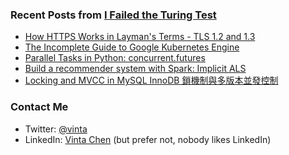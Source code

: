 ### Recent Posts from [I Failed the Turing Test](https://vinta.ws/code/)

- [How HTTPS Works in Layman's Terms - TLS 1.2 and 1.3](https://vinta.ws/code/how-https-works-in-laymans-terms-tls-1-2-and-1-3.html)
- [The Incomplete Guide to Google Kubernetes Engine](https://vinta.ws/code/the-complete-guide-to-google-kubernetes-engine-gke.html)
- [Parallel Tasks in Python: concurrent.futures](https://vinta.ws/code/parallel-tasks-in-python-concurrent-futures.html)
- [Build a recommender system with Spark: Implicit ALS](https://vinta.ws/code/build-a-recommender-system-with-pyspark-implicit-als.html)
- [Locking and MVCC in MySQL InnoDB 鎖機制與多版本並發控制](https://vinta.ws/code/locking-and-mvcc-in-mysql-innodb.html)

### Contact Me

- Twitter: [@vinta](https://twitter.com/vinta)
- LinkedIn: [Vinta Chen](https://www.linkedin.com/in/vinta/) (but prefer not, nobody likes LinkedIn)
